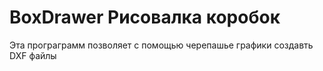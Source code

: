 # BoxDrawer Рисовалка коробок

Эта програграмм позволяет с помощью черепашье графики создавть DXF файлы

